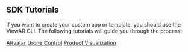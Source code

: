 ## SDK Tutorials

If you want to create your custom app or template, you should use the ViewAR CLI. 
The following tutorials will guide you through the process:

[ARvatar](/tutorials/arvatar/arvatar-app-creation.md)
[Drone Control](tutorials/arvatar/drone.md)
[Product Visualization](/tutorials/react/create-your-first-ar-app.md)

